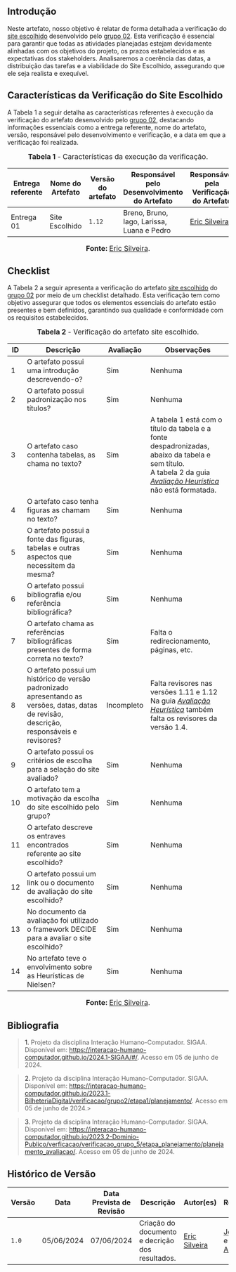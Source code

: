 ## <a>Introdução</a>

Neste artefato, nosso objetivo é relatar de forma detalhada a verificação do <a href="https://interacao-humano-computador.github.io/2024.1-SIGAA/#/planejamento/SiteEscolhidoSIGAA/SIGAA">site escolhido</a> desenvolvido pelo <a href="https://interacao-humano-computador.github.io/2024.1-SIGAA/#/">grupo 02</a>. Esta verificação é essencial para garantir que todas as atividades planejadas estejam devidamente alinhadas com os objetivos do projeto, os prazos estabelecidos e as expectativas dos stakeholders. Analisaremos a coerência das datas, a distribuição das tarefas e a viabilidade do Site Escolhido, assegurando que ele seja realista e exequível.

## <a>Características da Verificação do Site Escolhido</a>

A Tabela 1 a seguir detalha as características referentes à execução da verificação do artefato desenvolvido pelo <a href="https://interacao-humano-computador.github.io/2024.1-SIGAA/#/">grupo 02</a>, destacando informações essenciais como a entrega referente, nome do artefato, versão, responsável pelo desenvolvimento e verificação, e a data em que a verificação foi realizada.

<center>

<font size="3"><p style="text-align: center"><b>Tabela 1</b> - Características da execução da verificação.</p></font>

|**Entrega referente**|**Nome do Artefato**|**Versão do artefato**|**Responsável pelo Desenvolvimento do Artefato**|**Responsável pela Verificação do Artefato**|**Data da Verificação**|
|---------|---------|---------|-----------|------------------|------|
|Entrega 01|Site Escolhido|`1.12`|Breno, Bruno, Iago, Larissa, Luana e Pedro|[Eric Silveira](https://github.com/ericbky)|05/06/2024|

<font size="3"><p style="text-align: center"><b>Fonte: </b> [Eric Silveira](https://github.com/ericbky).</p></font>
</center>


## <a>Checklist</a>

A Tabela 2 a seguir apresenta a verificação do artefato <a href="https://interacao-humano-computador.github.io/2024.1-SIGAA/#/planejamento/SiteEscolhidoSIGAA/SIGAA">site escolhido</a> do <a href="https://interacao-humano-computador.github.io/2024.1-SIGAA/#/">grupo 02</a> por meio de um checklist detalhado. Esta verificação tem como objetivo assegurar que todos os elementos essenciais do artefato estão presentes e bem definidos, garantindo sua qualidade e conformidade com os requisitos estabelecidos.

<center>

<font size="3"><p style="text-align: center"><b>Tabela 2</b> - Verificação do artefato site escolhido.</p></font>

|**ID**|**Descrição**|**Avaliação**|**Observações**|
|----|-----------|-----------|-------------|
|1|O artefato possui uma introdução descrevendo-o?|Sim|Nenhuma|
|2|O artefato possui padronização nos títulos?|Sim|Nenhuma|
|3|O artefato caso contenha tabelas, as chama no texto?|Sim|A tabela 1 está com o título da tabela e a fonte despadronizadas, abaixo da tabela e sem título.<br>A tabela 2 da guia <a href="https://interacao-humano-computador.github.io/2024.1-SIGAA/#/planejamento/SiteEscolhidoSIGAA/Avalia%C3%A7%C3%A3o_Heuristica_SIGAA">*Avaliação Heurística*</a> não está formatada.|
|4|O artefato caso tenha figuras as chamam no texto?|Sim|Nenhuma|		
|5|O artefato possui a fonte das figuras, tabelas e outras aspectos que necessitem da mesma?|Sim|Nenhuma|		
|6|O artefato possui bibliografia e/ou referência bibliográfica?|Sim|Nenhuma|
|7|O artefato chama as referências bibliográficas presentes de forma correta no texto?|Sim|Falta o redirecionamento, páginas, etc.|
|8|O artefato possui um histórico de versão padronizado apresentando as versões, datas, datas de revisão, descrição, responsáveis e revisores?|Incompleto|Falta revisores nas versões 1.11 e 1.12<br>Na guia <a href="https://interacao-humano-computador.github.io/2024.1-SIGAA/#/planejamento/SiteEscolhidoSIGAA/Avalia%C3%A7%C3%A3o_Heuristica_SIGAA">*Avaliação Heurística*</a> também falta os revisores da versão 1.4.|
|9|O artefato possui os critérios de escolha para a selação do site avaliado?|Sim|Nenhuma|
|10|O artefato tem a motivação da escolha do site escolhido pelo grupo?|Sim|Nenhuma|
|11|O artefato descreve os entraves encontrados referente ao site escolhido?|Sim|Nenhuma|
|12|O artefato possui um link ou o documento de avaliação do site escolhido?|Sim|Nenhuma|
|13|No documento da avaliação foi utilizado o framework DECIDE para a avaliar o site escolhido?|Sim|Nenhuma|
|14|No artefato teve o envolvimento sobre as Heurísticas de Nielsen?|Sim|Nenhuma|


<font size="3"><p style="text-align: center"><b>Fonte: </b> [Eric Silveira](https://github.com/ericbky).</p></font>
</center>


## <a>Bibliografia</a>
> <a>1. </a>Projeto da disciplina Interação Humano-Computador. SIGAA. Disponível em: <https://interacao-humano-computador.github.io/2024.1-SIGAA/#/>. Acesso em 05 de junho de 2024.

> <a>2. </a>Projeto da disciplina Interação Humano-Computador. SIGAA. Disponível em: <https://interacao-humano-computador.github.io/2023.1-BilheteriaDigital/verificacao/grupo2/etapa1/planejamento/>. Acesso em 05 de junho de 2024.>

> <a>3. </a> Projeto da disciplina Interação Humano-Computador. SIGAA. Disponível em: <https://interacao-humano-computador.github.io/2023.2-Dominio-Publico/verficacao/verificacao_grupo_5/etapa_planejamento/planejamento_avaliacao/>. Acesso em 05 de junho de 2024.

## <a>Histórico de Versão</a>

| Versão| Data | Data Prevista de Revisão| Descrição  | Autor(es)  | Revisor(es) |
| ------- | ------ | ------ | ------- | -------- | -------- |
| `1.0` | 05/06/2024 | 07/06/2024 | Criação do documento e decrição dos resultados. | [Eric Silveira](https://github.com/ericbky)|[João Artur](https://github.com/joao-artl) e [Arthur Alves](https://github.com/Arthrok)|
